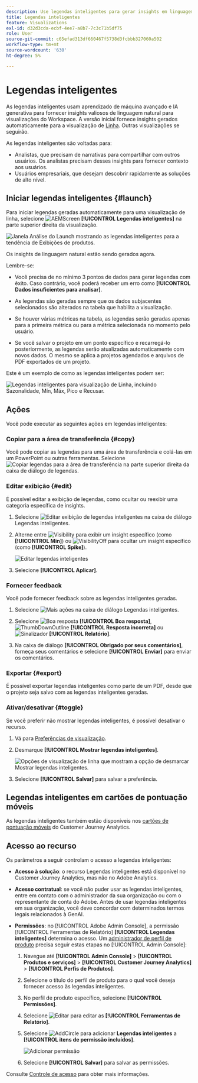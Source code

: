 ```yaml
---
description: Use legendas inteligentes para gerar insights em linguagem natural e exibir tendências nas visualizações.
title: Legendas inteligentes
feature: Visualizations
exl-id: d32d3cda-ecbf-4ee7-a8b7-7c3c71b5df75
role: User
source-git-commit: c65efad313df660467f5738d3fcbbb327060a502
workflow-type: tm+mt
source-wordcount: '630'
ht-degree: 5%

---
```


# Legendas inteligentes

As legendas inteligentes usam aprendizado de máquina avançado e IA generativa para fornecer insights valiosos de linguagem natural para visualizações do Workspace. A versão inicial fornece insights gerados automaticamente para a visualização de [Linha](line.md). Outras visualizações se seguirão.

As legendas inteligentes são voltadas para:

* Analistas, que precisam de narrativas para compartilhar com outros usuários. Os analistas precisam desses insights para fornecer contexto aos usuários.
* Usuários empresariais, que desejam descobrir rapidamente as soluções de alto nível.

## Iniciar legendas inteligentes {#launch}

Para iniciar legendas geradas automaticamente para uma visualização de linha, selecione ![AEMScreen](/help/assets/icons/AI.svg) **[!UICONTROL Legendas inteligentes]** na parte superior direita da visualização.

![Janela Análise do Launch mostrando as legendas inteligentes para a tendência de Exibições de produtos. ](assets/intell-caps-1.png)

Os insights de linguagem natural estão sendo gerados agora.

Lembre-se:

* Você precisa de no mínimo 3 pontos de dados para gerar legendas com êxito. Caso contrário, você poderá receber um erro como **[!UICONTROL Dados insuficientes para analisar]**.

* As legendas são geradas sempre que os dados subjacentes selecionados são alterados na tabela que habilita a visualização.

* Se houver várias métricas na tabela, as legendas serão geradas apenas para a primeira métrica ou para a métrica selecionada no momento pelo usuário.

* Se você salvar o projeto em um ponto específico e recarregá-lo posteriormente, as legendas serão atualizadas automaticamente com novos dados. O mesmo se aplica a projetos agendados e arquivos de PDF exportados de um projeto.

Este é um exemplo de como as legendas inteligentes podem ser:

![Legendas inteligentes para visualização de Linha, incluindo Sazonalidade, Mín, Máx, Pico e Recusar.](assets/captions.png)

## Ações

Você pode executar as seguintes ações em legendas inteligentes:

### Copiar para a área de transferência {#copy}

Você pode copiar as legendas para uma área de transferência e colá-las em um PowerPoint ou outras ferramentas. Selecione ![Copiar legendas para a área de transferência](/help/assets/icons/Copy.svg) na parte superior direita da caixa de diálogo de legendas.

### Editar exibição {#edit}

É possível editar a exibição de legendas, como ocultar ou reexibir uma categoria específica de insights.

1. Selecione ![Editar exibição de legendas inteligentes](/help/assets/icons/EditInLight.svg) na caixa de diálogo Legendas inteligentes.

1. Alterne entre ![Visibility](/help/assets/icons/Visibility.svg) para exibir um insight específico (como **[!UICONTROL Min]**) ou ![VisibilityOff](/help/assets/icons/VisibilityOff.svg) para ocultar um insight específico (como **[!UICONTROL Spike]**).

   ![Editar legendas inteligentes](assets/edit-intelligent-captions.png)

1. Selecione **[!UICONTROL Aplicar]**.


### Fornecer feedback

Você pode fornecer feedback sobre as legendas inteligentes geradas.

1. Selecione ![Mais ações](/help/assets/icons/More.svg) na caixa de diálogo Legendas inteligentes.

1. Selecione ![Boa resposta](/help/assets/icons/ThumbUpOutline.svg) **[!UICONTROL Boa resposta]**, ![ThumbDownOutline](/help/assets/icons/ThumbDownOutline.svg) **[!UICONTROL Resposta incorreta]** ou ![Sinalizador](/help/assets/icons/Flag.svg) **[!UICONTROL Relatório]**.

1. Na caixa de diálogo **[!UICONTROL Obrigado por seus comentários]**, forneça seus comentários e selecione **[!UICONTROL Enviar]** para enviar os comentários.

### Exportar {#export}

É possível exportar legendas inteligentes como parte de um PDF, desde que o projeto seja salvo com as legendas inteligentes geradas.

### Ativar/desativar {#toggle}

Se você preferir não mostrar legendas inteligentes, é possível desativar o recurso.

1. Vá para [Preferências de visualização](/help/analysis-workspace/user-preferences.md#visualizations-preferences).
1. Desmarque **[!UICONTROL Mostrar legendas inteligentes]**.

   ![Opções de visualização de linha que mostram a opção de desmarcar Mostrar legendas inteligentes.](assets/toggle-captions.png)

1. Selecione **[!UICONTROL Salvar]** para salvar a preferência.


## Legendas inteligentes em cartões de pontuação móveis

As legendas inteligentes também estão disponíveis nos [cartões de pontuação móveis](https://experienceleague.adobe.com/pt-br/docs/analytics-platform/using/cja-dashboards/manage-scorecard#captions) do Customer Journey Analytics.

## Acesso ao recurso

Os parâmetros a seguir controlam o acesso a legendas inteligentes:

* **Acesso à solução**: o recurso Legendas inteligentes está disponível no Customer Journey Analytics, mas não no Adobe Analytics.

* **Acesso contratual**: se você não puder usar as legendas inteligentes, entre em contato com o administrador da sua organização ou com o representante de conta do Adobe. Antes de usar legendas inteligentes em sua organização, você deve concordar com determinados termos legais relacionados à GenAI.

* **Permissões**: no [!UICONTROL Adobe Admin Console], a permissão [!UICONTROL Ferramentas de Relatório] **[!UICONTROL Legendas inteligentes]** determina o acesso. Um [administrador de perfil de produto](https://helpx.adobe.com/br/enterprise/using/manage-product-profiles.html) precisa seguir estas etapas no [!UICONTROL Admin Console]:
   1. Navegue até **[!UICONTROL Admin Console]** > **[!UICONTROL Produtos e serviços]** > **[!UICONTROL Customer Journey Analytics]** > **[!UICONTROL Perfis de Produtos]**.
   1. Selecione o título do perfil de produto para o qual você deseja fornecer acesso às legendas inteligentes.
   1. No perfil de produto específico, selecione **[!UICONTROL Permissões]**.
   1. Selecione ![Editar](/help/assets/icons/Edit.svg) para editar as **[!UICONTROL Ferramentas de Relatório]**.
   1. Selecione ![AddCircle](/help/assets/icons/AddCircle.svg) para adicionar **Legendas inteligentes** a **[!UICONTROL itens de permissão incluídos]**.

      ![Adicionar permissão](./assets/intelligent-captions-permissions.png)

   1. Selecione **[!UICONTROL Salvar]** para salvar as permissões.

Consulte [Controle de acesso](/help/technotes/access-control.md#access-control) para obter mais informações.
